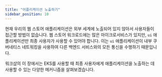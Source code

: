 ```yaml
---
title: "어플리케이션 노출하기"
sidebar_position: 10
---
```


현재 우리의 웹 스토어 애플리케이션은 외부 세계에 노출되어 있지 않아서 사용자들이 접근할 방법이 없습니다. 웹 스토어 워크로드에는 많은 마이크로서비스가 있지만, `ui` 애플리케이션만 최종 사용자가 사용할 수 있어야 합니다. 이는 `ui` 애플리케이션이 내부 쿠버네티스 네트워킹을 사용하여 다른 백엔드 서비스와의 모든 통신을 수행하기 때문입니다.

워크샵의 이 장에서는 EKS를 사용할 때 최종 사용자에게 애플리케이션을 노출하는 데 사용할 수 있는 다양한 메커니즘을 살펴보겠습니다.